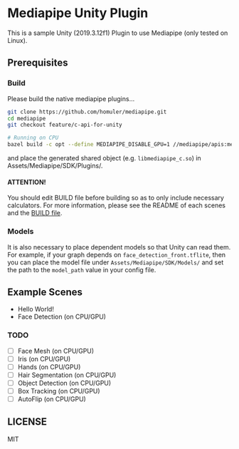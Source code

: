 # Mediapipe Unity Plugin

This is a sample Unity (2019.3.12f1) Plugin to use Mediapipe (only tested on Linux).

## Prerequisites
### Build
Please build the native mediapipe plugins...

```sh
git clone https://github.com/homuler/mediapipe.git
cd mediapipe
git checkout feature/c-api-for-unity

# Running on CPU
bazel build -c opt --define MEDIAPIPE_DISABLE_GPU=1 //mediapipe/apis:mediapipe_c
```

and place the generated shared object (e.g. `libmediapipe_c.so`) in Assets/Mediapipe/SDK/Plugins/.

#### ATTENTION!
You should edit BUILD file before building so as to only include necessary calculators.
For more information, please see the README of each scenes and the [BUILD file](https://github.com/homuler/mediapipe/blob/feature/c-api-for-unity/mediapipe/apis/BUILD).

### Models
It is also necessary to place dependent models so that Unity can read them.
For example, if your graph depends on `face_detection_front.tflite`, then you can place the model file under `Assets/Mediapipe/SDK/Models/` and set the path to the `model_path` value in your config file.

## Example Scenes
- Hello World!
- Face Detection (on CPU/GPU)

### TODO
- [ ] Face Mesh (on CPU/GPU)
- [ ] Iris (on CPU/GPU)
- [ ] Hands (on CPU/GPU)
- [ ] Hair Segmentation (on CPU/GPU)
- [ ] Object Detection (on CPU/GPU)
- [ ] Box Tracking (on CPU/GPU)
- [ ] AutoFlip (on CPU/GPU)

## LICENSE
MIT
